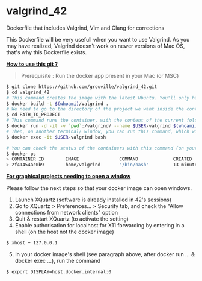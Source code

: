 # valgrind_42
Dockerfile that includes Valgrind, Vim and Clang for corrections

This Dockerfile will be very usefull when you want to use Valgrind. As you may have realized, Valgrind doesn't work on newer versions of Mac OS, that's why this Dockerfile exists.

**<u>How to use this git ?</u>**



> Prerequisite : Run the docker app present in your Mac (or MSC)

```bash
$ git clone https://github.com/grouville/valgrind_42.git
$ cd valgrind_42
# This command creates the image with the latest Ubuntu. You'll only have to run this command the first time !
$ docker build -t $(whoami)/valgrind .
# We need to go to the directory of the project we want inside the container
$ cd PATH_TO_PROJECT
# This command runs the container, with the content of the current folder in the /valgrind PATH inside the container
$ docker run -d -it -v `pwd`:/valgrind/ --name $USER-valgrind $(whoami)/valgrind
# Then, on another terminal/ window, you can run this command, which will connect a shell inside the container :
$ docker exec -it $USER-valgrind bash

# You can check the status of the containers with this command (on your host machine) :
$ docker ps
> CONTAINER ID        IMAGE               COMMAND             CREATED             STATUS              PORTS               NAMES
> 2f41454ac0b9        home/valgrind       "/bin/bash"         13 minutes ago      Up 13 minutes                           eager_einstein


```

**<u>For graphical projects needing to open a window</u>**

Please follow the next steps so that your docker image can open windows.

1. Launch XQuartz (software is already installed in 42's sessions)
2. Go to XQuartz > Preferences... > Security tab, and check the "Allow connections from network clients" option
3. Quit & restart XQuartz (to activate the setting)
4. Enable authorisation for localhost for X11 forwarding by entering in a shell (on the host not the docker image)
```bash
$ xhost + 127.0.0.1
```
5. In your docker image's shell (see paragraph above, after docker run ... & docker exec ...), run the command
```bash
$ export DISPLAY=host.docker.internal:0
```
